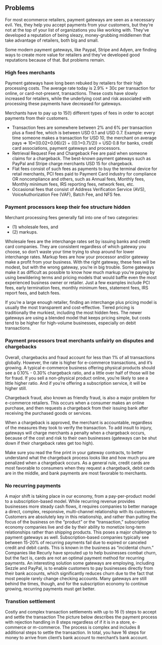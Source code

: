 ## Problems

For most ecommerce retailers, payment gateways are seen as a necessary evil. Yes, they help you accept payments from your customers, but they’re not at the top of your list of organizations you like working with. They’ve developed a reputation of being sleazy, money-grubbing middlemen that take advantage of retailers, both big and small.

Some modern payment gateways, like Paypal, Stripe and Adyen, are finding ways to create more value for retailers and they’ve developed good reputations because of that. But problems remain. 

### High fees merchants

Payment gateways have long been rebuked by retailers for their high processing costs. The average rate today is 2.9% + 30c per transaction for online, or card-not-present, transactions. These costs have slowly increased for retailers, while the underlying cost and risk associated with processing these payments have decreased for gateways.

Merchants have to pay up to 15(!) different types of fees in order to accept payments from their customers.

- Transaction fees are somewhere between 2% and 6% per transaction plus a fixed fee, which is between USD 0.1 and USD 0.7. Example: every time someone makes a transaction for USD 10, the merchant on average pays => 10*((0.02+0.06)/2) + ((0.1+0.7)/2)) = USD 0.8 for banks, credit card associations, payment gateways and processors.
- Retrieval Request Fee and Chargeback Fee are paid when someone claims for a chargeback. The best-known payment gateways such as PayPal and Stripe charge merchants USD 15 for chargeback.
- Flat fees consist of such fees as payments to buy the terminal device for retail merchants, PCI fees paid to Payment Card industry for compliance OR noncompliance and others, such as Annual fees, Monthly fees, Monthly minimum fees, IRS reporting fees, network fees, etc.
- Occasional fees that consist of Address Verification Service (AVS), VoiceAuthorization Fee (VAF), Batch Fee, and NFS fee.

### Payment processors keep their fee  structure hidden
Merchant processing fees generally fall into one of two categories: 
- (1) wholesale fees, and 
- (2) markups. 

Wholesale fees are the interchange rates set by issuing banks and credit card companies.
They are consistent regardless of which gateway you choose, so don’t waste your time trying to shop around for lower interchange rates. 
Markup fees are how your processor and/or gateway make a profit from your business. With the right gateway, these fees will be modest, but with the wrong gateway, you’re in big trouble. Some gateways make it as difficult as possible to know how much markup you’re paying by using bewildering terms and pricing models that would baffle even the most experienced business owner or retailer. Just a few examples include PCI fees, early termination fees, monthly minimum fees, statement fees, IRS report fees, and batch fees.

If you’re a large enough retailer, finding an interchange plus pricing model is usually the most transparent and cost-effective. Tiered pricing is traditionally the murkiest, including the most hidden fees. The newer gateways are using a blended model that keeps pricing simple, but costs tend to be higher for high-volume businesses, especially on debit transactions.

### Payment processors treat merchants unfairly on disputes and chargebacks
Overall, chargebacks and fraud account for less than 1% of all transactions globally. However, the rate is higher for e-commerce transactions, and it’s growing. A typical e-commerce business offering physical products should see a 0.10% - 0.30% chargeback ratio, and a little over half of those will be for fraud. If you sell a non-physical product online, you’re likely to see a little higher ratio. And if you’re offering a subscription service, it will be higher still.

Chargeback fraud, also known as friendly fraud, is also a major problem for e-commerce retailers. This occurs when a consumer makes an online purchase, and then requests a chargeback from their issuing bank after receiving the purchased goods or services.

When a chargeback is approved, the merchant is accountable, regardless of the measures they took to verify the transaction. To add insult to injury, gateways will charge merchants a penalty when a chargeback occurs, because of the cost and risk to their own businesses (gateways can be shut down if their chargeback rates get too high).

Make sure you read the fine print in your gateway contracts, to better understand what the chargeback process looks like and how much you are penalized when a chargeback occurs. As a general rule, credit cards are most favorable to consumers when they request a chargeback, debit cards are in the middle, and bank payments are most favorable to merchants.

### No recurring payments
A major shift is taking place in our economy, from a pay-per-product model to a subscription-based model. While recurring revenue provides businesses more steady cash flows, it requires companies to better manage a direct, complex, responsive, multi-channel relationship with its customers. Customers are absolutely key in this relationship, and rather than putting the focus of the business on the “product” or the “transaction,” subscription economy companies live and die by their ability to monetize long-term relationships rather than shipping products.
This poses a major challenge to payment gateways as well. Subscription-based companies typically see between 15-20% of recurring payments fail due to expired or canceled credit and debit cards. This is known in the business as “incidental churn.” Companies like Recurly have sprouted up to help businesses combat churn, but the fact is, cards are not an optimal payment method for recurring payments. An interesting solution some gateways are employing, including Sezzle and PayPal, is to enable customers to pay businesses directly from their bank accounts, which significantly reduces churn due to the fact that most people rarely change checking accounts. Many gateways are still behind the times, though, and for the subscription economy to continue growing, recurring payments must get better.


### Transtion settlement
Costly and complex transaction settlements with up to 16 (!) steps to accept and settle the transaction
The picture below describes the payment process with rejection handling in 8 steps regardless of if it is in a store, e-commerce or m-commerce. The process is complex and includes 8 additional steps to settle the transaction. In total, you have 16 steps for money to arrive from client’s bank account to merchant’s bank account.
